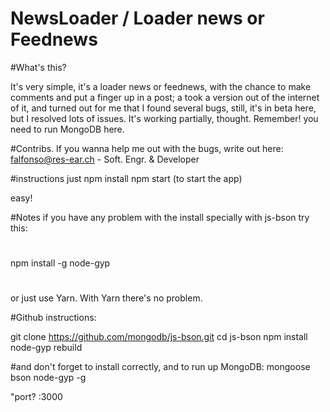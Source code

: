 # NewsLoader / Loader news or Feednews

#What's this?

It's very simple, it's a loader news or feednews, with the chance to make comments and put a finger up in a post; a took a version out of the internet of it, and turned out for me that I found several bugs, still, it's in beta here, but I resolved lots of issues. It's working partially, thought. Remember! you need to run MongoDB here.

#Contribs.
If you wanna help me out with the bugs, write out here: falfonso@res-ear.ch - Soft. Engr. & Developer 


#instructions
just
npm install
npm start (to start the app)

easy!

#Notes
if you have any problem with the install specially with js-bson 
try this:

#
npm install -g node-gyp

#

or just use Yarn. With Yarn there's no problem.

#Github instructions:

git clone https://github.com/mongodb/js-bson.git
cd js-bson
npm install
node-gyp rebuild

#and don't forget to install correctly, and to run up MongoDB:
mongoose
bson
node-gyp -g

"port?
:3000


